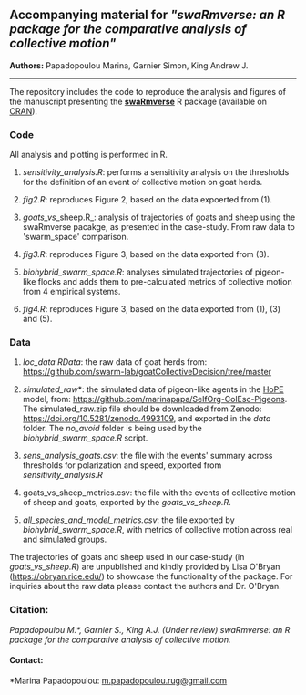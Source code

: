 ## Accompanying material for _"swaRmverse: an R package for the comparative analysis of collective motion"_


**Authors:** Papadopoulou Marina, Garnier Simon, King Andrew J.

---
The repository includes the code to reproduce the analysis and figures of the manuscript presenting the [**swaRmverse**](https://github.com/marinapapa/swaRmverse) R package (available on [CRAN](https://cran.r-project.org/web/packages/swaRmverse/index.html)).

### Code

All analysis and plotting is performed in R.

1. _sensitivity\_analysis.R_: performs a sensitivity analysis on the thresholds for the definition of an event of collective motion on goat herds. 

2. _fig2.R_: reproduces Figure 2, based on the data expoerted from (1).

3. _goats\_vs_\_sheep.R_: analysis of trajectories of goats and sheep using the swaRmverse pacakge, as presented in the case-study. From raw data to 'swarm\_space' comparison. 

4. _fig3.R_: reproduces Figure 3, based on the data exported from (3).

5. _biohybrid\_swarm\_space.R_: analyses simulated trajectories of pigeon-like flocks and adds them to pre-calculated metrics of collective motion from 4 empirical systems. 

6. _fig4.R_: reproduces Figure 3, based on the data exported from (1), (3) and (5).

### Data

1. _loc\_data.RData_: the raw data of goat herds from: https://github.com/swarm-lab/goatCollectiveDecision/tree/master

2. _simulated\_raw_*: the simulated data of pigeon-like agents in the [HoPE](https://github.com/marinapapa/HoPE-model) model, from: https://github.com/marinapapa/SelfOrg-ColEsc-Pigeons. The simulated_raw.zip file should be downloaded from Zenodo: https://doi.org/10.5281/zenodo.4993109, and exported in the *data* folder. The *no_avoid* folder is being used by the _biohybrid\_swarm\_space.R_ script. 

3. _sens\_analysis\_goats.csv_: the file with the events' summary across thresholds for polarization and speed, exported from _sensitivity\_analysis.R_

4. goats\_vs\_sheep\_metrics.csv: the file with the events of collective motion of sheep and goats, exported by the _goats\_vs\_sheep.R_.

5. _all\_species\_and\_model\_metrics.csv_: the file exported by _biohybrid\_swarm\_space.R_, with metrics of collective motion across real and simulated groups.

The trajectories of goats and sheep used in our case-study (in _goats\_vs\_sheep.R_) are unpublished and kindly provided by Lisa O'Bryan (https://obryan.rice.edu/) to showcase the functionality of the package. For inquiries about the raw data please contact the authors and Dr. O'Bryan. 

### Citation:

_Papadopoulou M.*, Garnier S., King A.J. (Under review) swaRmverse: an R package for the comparative analysis of collective motion._

#### Contact:

*Marina Papadopoulou: m.papadopoulou.rug@gmail.com

